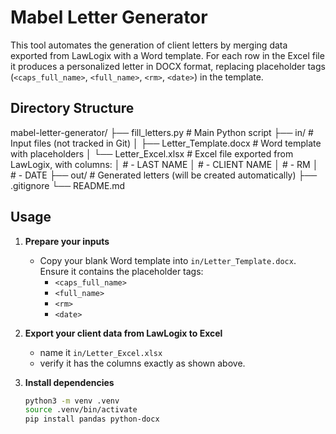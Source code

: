 # Mabel Letter Generator

This tool automates the generation of client letters by merging data exported from LawLogix with a Word template. For each row in the Excel file it produces a personalized letter in DOCX format, replacing placeholder tags (`<caps_full_name>`, `<full_name>`, `<rm>`, `<date>`) in the template.

## Directory Structure

mabel-letter-generator/
├── fill_letters.py         # Main Python script
├── in/                     # Input files (not tracked in Git)
│   ├── Letter_Template.docx  # Word template with placeholders
│   └── Letter_Excel.xlsx     # Excel file exported from LawLogix, with columns:
│                             #   - LAST NAME
│                             #   - CLIENT NAME
│                             #   - RM
│                             #   - DATE
├── out/                    # Generated letters (will be created automatically)
├── .gitignore
└── README.md

## Usage

1. **Prepare your inputs**  
   - Copy your blank Word template into `in/Letter_Template.docx`. Ensure it contains the placeholder tags:  
     - `<caps_full_name>`  
     - `<full_name>`  
     - `<rm>`  
     - `<date>`  
2. **Export your client data from LawLogix to Excel**
     - name it `in/Letter_Excel.xlsx`
     - verify it has the columns exactly as shown above.

4. **Install dependencies**  
   ```bash
   python3 -m venv .venv
   source .venv/bin/activate
   pip install pandas python-docx
